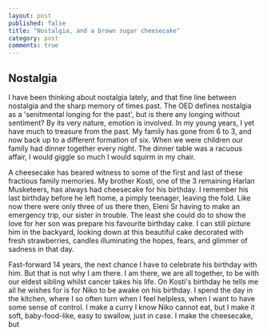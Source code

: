 ```yaml
---
layout: post
published: false
title: "Nostalgia, and a brown sugar cheesecake"
category: post
comments: true
---
```


## Nostalgia

I have been thinking about nostalgia lately, and that fine line between nostalgia and the sharp memory of times past. The OED defines nostalgia as a 'senitmental longing for the past', but is there any longing without sentiment? By its very nature, emotion is involved. In my young years, I yet have much to treasure from the past. My family has gone from 6 to 3, and now back up to a different formation of six. When we were children our family had dinner together every night. The dinner table was a racuous affair, I would giggle so much I would squirm in my chair. 

A cheesecake has beared witness to some of the first and last of these fractious family memories. My brother Kosti, one of the 3 remaining Harlan Musketeers, has always had cheesecake for his birthday. I remember his last birthday before he left home, a pimply teenager, leaving the fold. Like now there were only three of us there then, Eleni Sr having to make an emergency trip, our sister in trouble. The least she could do to show the love for her son was prepare his favourite birthday cake. I can still picture him in the backyard, looking down at this beautiful cake decorated with fresh strawberries, candles illuminating the hopes, fears, and glimmer of sadness in that day. 

Fast-forward 14 years, the next chance I have to celebrate his birthday with him. But that is not why I am there. I am there, we are all together, to be with our eldest sibling whilst cancer takes his life. On Kosti's birthday he tells me all he wishes for is for Niko to be awake on his birthday. I spend the day in the kitchen, where I so often turn when I feel helpless, when I want to have some sense of control. I make a curry I know Niko cannot eat, but I make it soft, baby-food-like, easy to swallow, just in case. I make the cheesecake, but 

